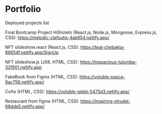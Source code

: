 # Portfolio
Deployed projects list

Final Bootcamp Project HGhotels (React.js, Node.js, Mongoose, Express.js, CSS): https://melodic-clafoutis-4ab654.netlify.app/

NFT slideshow.react (React.js, CSS): https://teal-chebakia-86654f.netlify.app/SignUp

NFT slideshow.js (JS6, HTML, CSS): https://loquacious-tulumba-32f901.netlify.app

FakeBook from Figma (HTML, CSS): https://voluble-pasca-9ac756.netlify.app/

Cofie (HTML, CSS): https://voluble-jalebi-5475d3.netlify.app/

Restaurant from figma (HTML, CSS): https://inspiring-strudel-68dda5.netlify.app/
